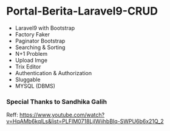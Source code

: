 # Portal-Berita-Laravel9-CRUD
- Laravel9 with Bootstrap
- Factory Faker 
- Paginator Bootstrap
- Searching & Sorting
- N+1 Problem
- Upload Imge
- Trix Editor
- Authentication & Authorization
- Sluggable
- MYSQL (DBMS)


### Special Thanks to Sandhika Galih
Reff: https://www.youtube.com/watch?v=HqAMb6kqlLs&list=PLFIM0718LjIWiihbBIq-SWPU6b6x21Q_2


